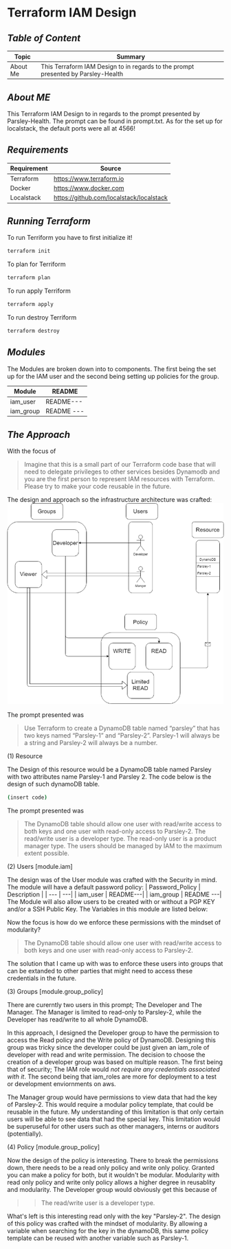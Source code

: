 # Terraform IAM Design

## _Table of Content_

| Topic | Summary | 
| --- | ---| 
| About Me | This Terraform IAM Design to in regards to the prompt presented by Parsley-Health|


## _About ME_
This Terraform IAM Design to in regards to the prompt presented by Parsley-Health. The prompt can be found in prompt.txt. As for the set up for localstack, the default ports were all at 4566!

## _Requirements_ 
| Requirement | Source | 
| --- | ---| 
| Terraform | <https://www.terraform.io>|
| Docker | <https://www.docker.com> |
| Localstack | <https://github.com/localstack/localstack> |

## _Running Terraform_
To run Terriform you have to first initialize it! 
```sh
terraform init
```
To plan for Terriform
```sh
terraform plan
```
To run apply Terriform 
```sh
terraform apply
```
To run destroy Terriform 
```sh
terraform destroy
```

## _Modules_

The Modules are broken down into to components. The first being the set up for the IAM user and the second being setting up policies for the group.

| Module | README | 
| --- | ---| 
| iam_user | README---|
| iam_group | README ---|

## _The Approach_
With the focus of 
>Imagine that this is a small part of our Terraform code base that will need to delegate privileges to other services besides Dynamodb and you are the first person to represent IAM resources with Terraform.
>Please try to make your code reusable in the future.

The design and approach so the infrastructure architecture was crafted:
![alt text](https://github.com/JinZSu/Parsley-Health/blob/main/Design.png)

The prompt presented was
> Use Terraform to create a DynamoDB table named “parsley” that has two keys named “Parsley-1” and “Parsley-2”.
>Parsley-1 will always be a string and Parsley-2 will always be a
number.

(1) Resource

The Design of this resource would be a DynamoDB table named Parsley with two attributes name Parsley-1 and Parsley 2. The code below is the design of such dynamoDB table.

```sh
(insert code)
```

The prompt presented was
>The DynamoDB table should allow one user with read/write access to both keys and one user with read-only access to Parsley-2.
>The read/write user is a developer type.
>The read-only user is a product manager type.
>The users should be managed by IAM to the maximum extent
possible.

(2) Users [module.iam]

The design was of the User module was crafted with the Security in mind. The module will have a default password policy:
| Password_Policy | Description | 
| --- | ---| 
| iam_user | README---|
| iam_group | README ---|
The Module will also allow users to be created with or without a PGP KEY and/or a SSH Public Key. The Variables in this module are listed below:

Now the focus is how do we enforce these permissions with the mindset of modularity? 
>The DynamoDB table should allow one user with read/write access to both keys and one user with read-only access to Parsley-2.

The solution that I came up with was to enforce these users into groups that can be extanded to other parties that might need to access these credentials in the future. 

(3) Groups [module.group_policy]

There are curerntly two users in this prompt; The Developer and The Manager. The Manager is limited to read-only to Parsley-2, while the Developer has read/write to all whole DynamoDB. 

In this approach, I designed the Developer group to have the permission to access the Read policy and the Write policy of DynamoDB. Designing this group was tricky since the developer could be just given an iam_role of developer with read and write permission. The decision to choose the creation of a developer group was based on multiple reason. The first being that of security; The IAM role would _not require any credentials associated with it_. The second being that iam_roles are more for deployment to a test or development enviornments on aws. 

The Manager group would have permissions to view data that had the key of Parsley-2. This would require a modular policy template, that could be reusable in the future. My understanding of this limitation is that only certain users will be able to see data that had the special key. This limitation would be superuseful for other users such as other managers, interns or auditors (potentially). 

(4) Policy [module.group_policy]

Now the design of the policy is interesting. There to break the permissions down, there needs to be a read only policy and write only policy. Granted you can make a policy for both, but it wouldn't be modular. Modularity with read only policy and write only policy allows a higher degree in reusablity and modularity. The Developer group would obviously get this because of 
>>The read/write user is a developer type.

What's left is this interesting read only with the key "Parsley-2". The design of this policy was crafted with the mindset of modularity. By allowing a variable when searching for the key in the dynamoDB, this same policy template can be reused with another variable such as Parsley-1.

